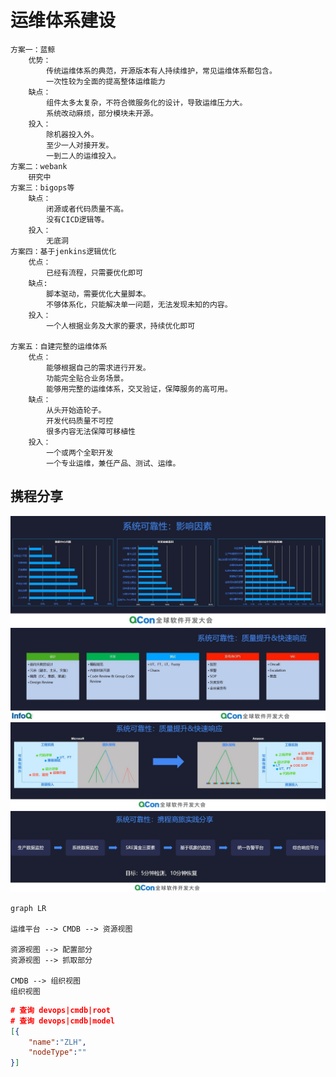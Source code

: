 # 运维体系建设

```text
方案一：蓝鲸
    优势：
        传统运维体系的典范，开源版本有人持续维护，常见运维体系都包含。
        一次性较为全面的提高整体运维能力
    缺点：
        组件太多太复杂，不符合微服务化的设计，导致运维压力大。
        系统改动麻烦，部分模块未开源。
    投入：
        除机器投入外。
        至少一人对接开发。
        一到二人的运维投入。
方案二：webank
    研究中
方案三：bigops等
    缺点：
        闭源或者代码质量不高。
        没有CICD逻辑等。
    投入：
        无底洞
方案四：基于jenkins逻辑优化
    优点：
        已经有流程，只需要优化即可
    缺点:
        脚本驱动，需要优化大量脚本。
        不够体系化，只能解决单一问题，无法发现未知的内容。
    投入：
        一个人根据业务及大家的要求，持续优化即可

方案五：自建完整的运维体系
    优点：
        能够根据自己的需求进行开发。
        功能完全贴合业务场景。
        能够用完整的运维体系，交叉验证，保障服务的高可用。
    缺点：
        从头开始造轮子。
        开发代码质量不可控
        很多内容无法保障可移植性
    投入：
        一个或两个全职开发
        一个专业运维，兼任产品、测试、运维。
```

## 携程分享

![系统可靠性](./assets/系统可靠性-影响因素.jpeg)
![系统可靠性](./assets/系统可靠性-提升.jpeg)
![系统可靠性](./assets/系统可靠性-成本投入.jpeg)
![系统可靠性](./assets/系统可靠性-监控报警.jpeg)

```mermaid
graph LR

运维平台 --> CMDB --> 资源视图

资源视图 --> 配置部分
资源视图 --> 抓取部分

CMDB --> 组织视图
组织视图 

```

```json
# 查询 devops|cmdb|root
# 查询 devops|cmdb|model
[{
    "name":"ZLH",
    "nodeType":""
}]

```
